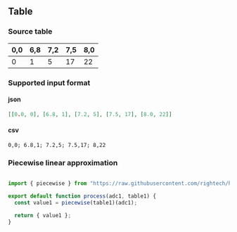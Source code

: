 

## Table

### Source table

| 0,0 | 6,8 | 7,2 | 7,5 | 8,0 |
|-----|-----|-----|-----|-----|
| 0   | 1   | 5   | 17  |  22 |

### Supported input format

#### json

```json
[[0.0, 0], [6.8, 1], [7.2, 5], [7.5, 17], [8.0, 22]]
```

#### csv
```csv
0,0; 6.8,1; 7.2,5; 7.5,17; 8,22
```


### Piecewise linear approximation
```js

import { piecewise } from "https://raw.githubusercontent.com/rightech/handler-libs/1.0.3/adc/table.js";

export default function process(adc1, table1) {
  const value1 = piecewise(table1)(adc1);

  return { value1 };
}

```